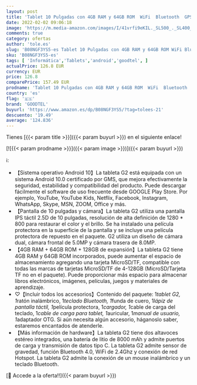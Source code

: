 ```yaml
---
layout: post
title: 'Tablet 10 Pulgadas con 4GB RAM y 64GB ROM  WiFi  Bluetooth  GPS  5MP+8MP  8000mAh  Android 10  SD Slot 4-128GB  2.5D IPS  con Funda  Teclado y Ratón  Tableta de GOODTEL  Negro'
date: 2022-02-02 09:06:18
image: 'https://m.media-amazon.com/images/I/41vrfi9eKIL._SL500_._SL400_.jpg'
comments: true
category: ofertas
author: 'tole.es'
slug: 'B08NGF3YS5-es Tablet 10 Pulgadas con 4GB RAM y 64GB ROM WiFi Bluetooth...'
sku: 'B08NGF3YS5-es'
tags: [ 'Informática','Tablets','android','goodtel', ]
actualPrice: 126.8 EUR
currency: EUR
price: 126.8
comparePrice: 157.49 EUR
prodname: 'Tablet 10 Pulgadas con 4GB RAM y 64GB ROM  WiFi  Bluetooth  GPS  5MP+8MP  8000mAh  Android 10  SD Slot 4-128GB  2.5D IPS  con Funda  Teclado y Ratón  Tableta de GOODTEL  Negro'
country: 'es'
flag: '🇪🇸'
brand: 'GOODTEL'
buyurl: 'https://www.amazon.es/dp/B08NGF3YS5/?tag=tolees-21'
descuento: '19.49'
average: '124.836'
---
```


Tienes [{{< param title >}}]({{< param buyurl >}}) en el siguiente enlace!

[![{{< param prodname >}}]({{< param image >}})]({{< param buyurl >}})

ℹ️:

- 【Sistema operativo Android 10】La tableta G2 está equipada con un sistema Android 10.0 certificado por GMS, que mejora efectivamente la seguridad, estabilidad y compatibilidad del producto. Puede descargar fácilmente el software de uso frecuente desde GOOGLE Play Store. Por ejemplo, YouTube, YouTube Kids, Netflix, Facebook, Instagram, WhatsApp, Skype, MSN, ZOOM, Office y más.
- 【Pantalla de 10 pulgadas y cámara】La tableta G2 utiliza una pantalla IPS táctil 2.5D de 10 pulgadas, resolución de alta definición de 1280 * 800 para restaurar el color y el brillo. Se ha instalado una película protectora en la superficie de la pantalla y se incluye una película protectora de repuesto en el paquete. G2 utiliza un diseño de cámara dual, cámara frontal de 5.0MP y cámara trasera de 8.0MP.
- 【4GB RAM + 64GB ROM + 128GB de expansión】La tableta G2 tiene 4GB RAM y 64GB ROM incorporados, puede aumentar el espacio de almacenamiento agregando una tarjeta MicroSD/TF, compatible con todas las marcas de tarjetas MicroSD/TF de 4-128GB (MicroSD/Tarjeta TF no en el paquete). Puede proporcionar más espacio para almacenar libros electrónicos, imágenes, películas, juegos y materiales de aprendizaje.
- ♡【Incluir todos los accesorios】Contenido del paquete: 1*tablet G2, 1*ratón inalámbrico, 1*teclado Bluetooth, 1*funda de cuero, 1*lápiz de pantalla táctil, 1*película protectora, 1*cargador, 1*cable de carga del teclado, 1*cable de carga para tablet, 1*auricular, 1*manual de usuario, 1*adaptador OTG. Si aún necesita algún accesorio, háganoslo saber, estaremos encantados de atenderle.
- 【Más información de hardware】La tableta G2 tiene dos altavoces estéreo integrados, una batería de litio de 8000 mAh y admite puertos de carga y transmisión de datos tipo C. La tableta G2 admite sensor de gravedad, función Bluetooth 4.0, WiFi de 2.4Ghz y conexión de red Hotspot. La tableta G2 admite la conexión de un mouse inalámbrico y un teclado Bluetooth.

[🛒 Accede a la oferta!!]({{< param buyurl >}})
